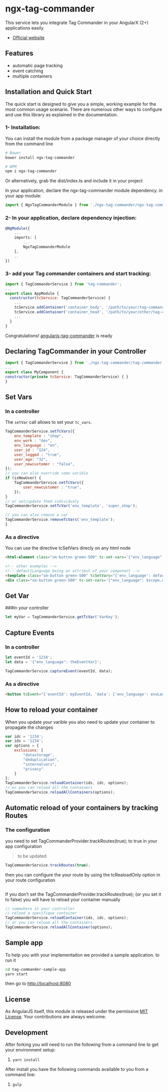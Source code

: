 # ngx-tag-commander

This service lets you integrate Tag Commander in your AngularX (2+) applications easily.
- [Official website](https://www.commandersact.com/fr/produits/tagcommander/)

## Features

 - automatic page tracking
 - event catching
 - multiple containers

## Installation and Quick Start
The quick start is designed to give you a simple, working example for the most common usage scenario. There are numerous other ways to configure and use this library as explained in the documentation.

### 1- Installation:
You can install the module from a package manager of your choice directly from the command line

```sh
# Bower
bower install ngx-tag-commander

# NPM
npm i ngx-tag-commander
```

Or alternatively, grab the dist/index.ts and include it in your project

In your application, declare the ngx-tag-commander module dependency. in your app module:

```typescript
import { NgxTagCommanderModule } from './ngx-tag-commander/ngx-tag-commander.module';
```

### 2- In your application, declare dependency injection:

```typescript
@NgModule({
    ...
    imports: [
        ...
        NgxTagCommanderModule
    ],
    ..
})

```

### 3- add your Tag commander containers and start tracking:

```JavaScript
import { TagCommanderService } from 'tag-commander';
...
export class AppModule {
  constructor(tcService: TagCommanderService) {
    ...
    tcService.addContainer('container_body', '/path/to/your/tag-commander.js', 'body');
    tcService.addContainer('container_head', '/path/to/your/other/tag-commander.js', 'head');
    ...
  }
}
```

Congratulations! [angularjs-tag-commander](https://github.com/TagCommander/angular-tag-commander) is ready 

## Declaring TagCommander in your Controller
```js
import { TagCommanderService } from './ngx-tag-commander/tag-commander.service/tag-commander.service';
...
export class MyComponent {
constructor(private tcService: TagCommanderService) { }
}
```

## Set Vars
### In a controller
The `setVar` call allows to set your `tc_vars`.
```js
TagCommanderService.setTcVars({
    env_template : "shop",
    env_work : "dev",
    env_language : "en",
    user_id : "124",
    user_logged : "true",
    user_age: "32",
    user_newcustomer : "false",
});
// you can also override some varible
if (isNewUser) {
    TagCommanderService.setTcVars({
        user_newcustomer : "true",
    });
}
// or set/update them individualy
TagCommanderService.setTcVar('env_template', 'super_shop');

// you can also remove a var
TagCommanderService.removeTcVars('env_template');
}
```
### As a directive
You can use the directive tcSetVars direcly on any html node
```html
<html-element class="sm-button green-500" tc-set-vars='{"env_language": "fr"}'></html-element>

<!-- other exemples -->
<!-- defaultLanguage being an attribut of your component -->
<template class="sm-button green-500" tcSetVars="{'env_language': defaultLanguage}"></template>
<div class="sm-button green-500" tc-set-vars='{"env_language": $scope.default_language}'></div>
```
## Get Var
###In your controller
```js
let myVar = TagCommanderService.getTcVar('VarKey');
```

## Capture Events
### In a controller
```js
let eventId = '1234';
let data = '{"env_language": theEventVar}';

TagCommanderService.captureEvent(eventId, data);
```
### As a directive
```html
<button tcEvent="{'eventId': myEventId, 'data': {'env_language': envLanguage}}"> change to default language </button>

```

## How to reload your container
When you update your varible you also need to update your container to propagate the changes
```js
var idc = '1234';
var ids = '1234';
var options = {
    exclusions: [
        "datastorage",
        "deduplication",
        "internalvars",
        "privacy"
    ]
};
TagCommanderService.reloadContainer(ids, idc, options);
// or you can reload all the containers
TagCommanderService.reloadAllContainers(options);
```
## Automatic reload of your containers by tracking Routes
### The configuration

you need to set TagCommanderProvider.trackRoutes(true); to true in your app configuration

> to be updated
```js
TagCommanderService.trackRoutes(true);
```
then you can configure the your route by using the tcRealoadOnly option in your route configuration

```js

```
If you don't set the TagCommanderProvider.trackRoutes(true); (or you set it to false) you will have to reload your container manually

```js
// somewhere in your controller
// reload a specifique container
TagCommanderService.reloadContainer(ids, idc, options);
// or you can reload all the containers
TagCommanderService.reloadAllContainer(options);
```

## Sample app
To help you with your implementaiton we provided a sample application. to run it
```bash
cd tag-commander-sample-app
yarn start
```
then go to [http://localhost:8080](http://localhost:8080)


## License

As AngularJS itself, this module is released under the permissive [MIT License](http://revolunet.mit-license.org). Your contributions are always welcome.

## Development

After forking you will need to run the following from a command line to get your environment setup:

1. ```yarn install```

After install you have the following commands available to you from a command line:

1. ```gulp```